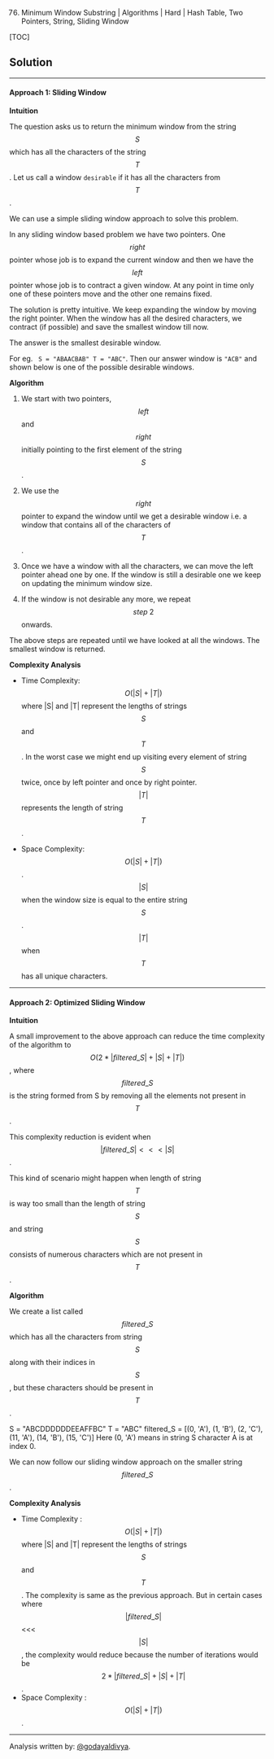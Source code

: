 76. Minimum Window Substring | Algorithms | Hard | Hash Table, Two Pointers, String, Sliding Window

[TOC]

## Solution
---

#### Approach 1: Sliding Window

**Intuition**

The question asks us to return the minimum window from the string $$S$$ which has all the characters of the string $$T$$. Let us call a window `desirable` if it has all the characters from $$T$$.

We can use a simple sliding window approach to solve this problem.

In any sliding window based problem we have two pointers. One $$right$$ pointer whose job is to expand the current window and then we have the $$left$$ pointer whose job is to contract a given window. At any point in time only one of these pointers move and the other one remains fixed.

The solution is pretty intuitive. We keep expanding the window by moving the right pointer. When the window has all the desired characters, we contract (if possible) and save the smallest window till now.

The answer is the smallest desirable window.

For eg. ` S = "ABAACBAB" T = "ABC"`. Then our answer window is `"ACB"` and shown below is one of the possible desirable windows.





**Algorithm**

1. We start with two pointers, $$left$$ and $$right$$ initially pointing to the first element of the string $$S$$.

2. We use the $$right$$ pointer to expand the window until we get a desirable window i.e. a window that contains all of the characters of $$T$$.

3. Once we have a window with all the characters, we can move the left pointer ahead one by one. If the window is still a desirable one we keep on updating the minimum window size.

4. If the window is not desirable any more, we repeat $$step \; 2$$ onwards.





The above steps are repeated until we have looked at all the windows. The smallest window is returned.








**Complexity Analysis**

* Time Complexity: $$O(|S| + |T|)$$ where |S| and |T| represent the lengths of strings $$S$$ and $$T$$.
In the worst case we might end up visiting every element of string $$S$$ twice, once by left pointer and once by right pointer. $$|T|$$ represents the length of string $$T$$.

* Space Complexity: $$O(|S| + |T|)$$. $$|S|$$ when the window size is equal to the entire string $$S$$. $$|T|$$ when $$T$$ has all unique characters.



---

#### Approach 2: Optimized Sliding Window

**Intuition**

A small improvement to the above approach can reduce the time complexity of the algorithm to $$O(2*|filtered\_S| + |S| + |T|)$$, where $$filtered\_S$$ is the string formed from S by removing all the elements not present in $$T$$.

This complexity reduction is evident when $$|filtered\_S| <<< |S|$$.

This kind of scenario might happen when length of string $$T$$ is way too small than the length of string $$S$$ and string $$S$$ consists of numerous characters which are not present in $$T$$.

**Algorithm**

We create a list called $$filtered\_S$$ which has all the characters from string $$S$$ along with their indices in $$S$$, but these characters should be present in $$T$$.


  S = "ABCDDDDDDEEAFFBC" T = "ABC"
  filtered_S = [(0, 'A'), (1, 'B'), (2, 'C'), (11, 'A'), (14, 'B'), (15, 'C')]
  Here (0, 'A') means in string S character A is at index 0.



We can now follow our sliding window approach on the smaller string $$filtered\_S$$.



**Complexity Analysis**

* Time Complexity : $$O(|S| + |T|)$$ where |S| and |T| represent the lengths of strings $$S$$ and $$T$$. The complexity is same as the previous approach. But in certain cases where $$|filtered\_S|$$ <<< $$|S|$$, the complexity would reduce because the number of iterations would be $$2*|filtered\_S| + |S| + |T|$$.
* Space Complexity : $$O(|S| + |T|)$$.


---
Analysis written by: [@godayaldivya](https://leetcode.com/godayaldivya/).
